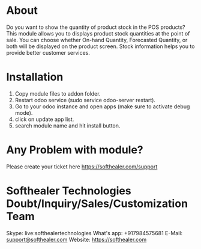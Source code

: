 About
============
Do you want to show the quantity of product stock in the POS products? This module allows you to displays product stock quantities at the point of sale. You can choose whether On-hand Quantity, Forecasted Quantity, or both will be displayed on the product screen. Stock information helps you to provide better customer services.

Installation
============
1) Copy module files to addon folder.
2) Restart odoo service (sudo service odoo-server restart).
3) Go to your odoo instance and open apps (make sure to activate debug mode).
4) click on update app list.
5) search module name and hit install button.

Any Problem with module?
=====================================
Please create your ticket here https://softhealer.com/support

Softhealer Technologies Doubt/Inquiry/Sales/Customization Team
=====================================
Skype: live:softhealertechnologies
What's app: +917984575681
E-Mail: support@softhealer.com
Website: https://softhealer.com
